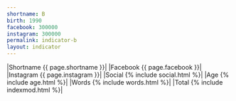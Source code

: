 ```yaml
---
shortname: B
birth: 1990
facebook: 300000
instagram: 300000
permalink: indicator-b
layout: indicator
---
```


|Shortname {{ page.shortname }}|
|Facebook {{ page.facebook }}|
|Instagram {{ page.instagram }}|
|Social {% include social.html %}|
|Age {% include age.html %}|
|Words {% include words.html %}|
|Total {% include indexmod.html %}|
